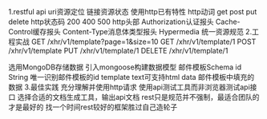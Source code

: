 1.restful api
  uri资源定位
  链接资源状态
  使用http已有特性
    http动词 get post put delete
    http状态码 200 400 500
    http头部 Authorization认证报头 Cache-Control缓存报头 Content-Type消息体类型报头
    Hypermedia
  统一资源规范
2.工程实战
  GET /xhr/v1/template?page=1&size=10
  GET /xhr/v1/template/1
  POST /xhr/v1/template
  PUT /xhr/v1/template/1
  DELETE /xhr/v1/template/1

  选用MongoDB存储数据
  引入mongoose构建数据模型
  邮件模板Schema
   id String 唯一识别邮件模板的id
   template text可支持html
   data 邮件模板中填充的数据
3.最佳实践
  充分理解并使用http请求
  使用api测试工具而非浏览器测试api接口
  选择合适的文档生成工具，输出api文档
  rest只是规范并不强制，最适合团队的才是最好的
  找一个时间rest较好的框架胜过自己造轮子